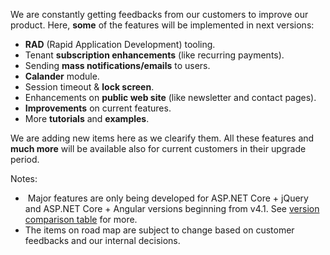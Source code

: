 We are constantly getting feedbacks from our customers to improve our
product. Here, **some** of the features will be implemented in next
versions:

-   **RAD** (Rapid Application Development) tooling.
-   Tenant **subscription enhancements** (like recurring payments).
-   Sending **mass notifications/emails** to users.
-   **Calander** module.
-   Session timeout & **lock screen**.
-   Enhancements on **public web site** (like newsletter and contact
    pages).
-   **Improvements** on current features.
-   More **tutorials** and **examples**.

We are adding new items here as we clearify them. All these features and
**much more** will be available also for current customers in their
upgrade period.

Notes:

-    Major features are only being developed for ASP.NET Core + jQuery
    and ASP.NET Core + Angular versions beginning from v4.1. See
    [version comparison table](Version-Differences.md) for more.
-   The items on road map are subject to change based on customer
    feedbacks and our internal decisions.
